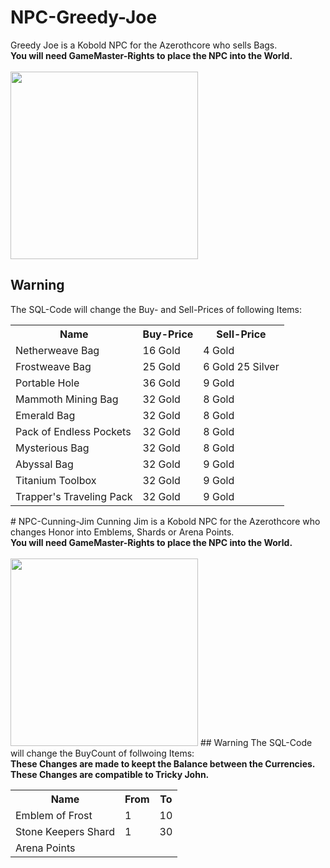 # NPC-Greedy-Joe
Greedy Joe is a Kobold NPC for the Azerothcore who sells Bags.<br>
<b>You will need GameMaster-Rights to place the NPC into the World.</b><br>
<br>
<img width="300px" src="https://github.com/Macx-Lio/NPC-Greedy-Joe/blob/main/GreedyJoe.png" />
## Warning
The SQL-Code will change the Buy- and Sell-Prices of following Items:<br>
<table>
<tr>
<th>Name</th>
<th>Buy-Price</th>
<th>Sell-Price</th>
</tr>
<tr>
<td>Netherweave Bag</td>
<td>16 Gold</td>
<td>4 Gold</td>
</tr>
<tr>
<td>Frostweave Bag</td>
<td>25 Gold</td>
<td>6 Gold 25 Silver</td>
</tr>
<tr>
<td>Portable Hole</td>
<td>36 Gold</td>
<td>9 Gold</td>
</tr>
<tr>
<td>Mammoth Mining Bag</td>
<td>32 Gold</td>
<td>8 Gold</td>
</tr>
<tr>
<td>Emerald Bag</td>
<td>32 Gold</td>
<td>8 Gold</td>
</tr>
<tr>
<td>Pack of Endless Pockets</td>
<td>32 Gold</td>
<td>8 Gold</td>
</tr>
<tr>
<td>Mysterious Bag</td>
<td>32 Gold</td>
<td>8 Gold</td>
</tr>
<tr>
<td>Abyssal Bag</td>
<td>32 Gold</td>
<td>9 Gold</td>
</tr>
<tr>
<td>Titanium Toolbox</td>
<td>32 Gold</td>
<td>9 Gold</td>
</tr>
<tr>
<td>Trapper's Traveling Pack</td>
<td>32 Gold</td>
<td>9 Gold</td>
</tr>
</table>
# NPC-Cunning-Jim
Cunning Jim is a Kobold NPC for the Azerothcore who changes Honor into Emblems, Shards or Arena Points.<br>
<b>You will need GameMaster-Rights to place the NPC into the World.</b><br>
<br>
<img width="300px" src="https://github.com/Macx-Lio/NPC-Cunning-Jim/blob/main/CunningJim.png"/>
## Warning
The SQL-Code will change the BuyCount of follwoing Items:<br>
<b>These Changes are made to keept the Balance between the Currencies.<b><br>
<b>These Changes are compatible to Tricky John.</b><br>
<table>
<tr>
<th>Name</th>
<th>From</th>
<th>To</th>
</tr>
<tr>
<td>Emblem of Frost</td>
<td>1</td>
<td>10</td>
</tr>
<tr>
<td>Stone Keepers Shard</td>
<td>1</td>
<td>30</td>
</tr>
<tr>
<td>Arena Points</td>
